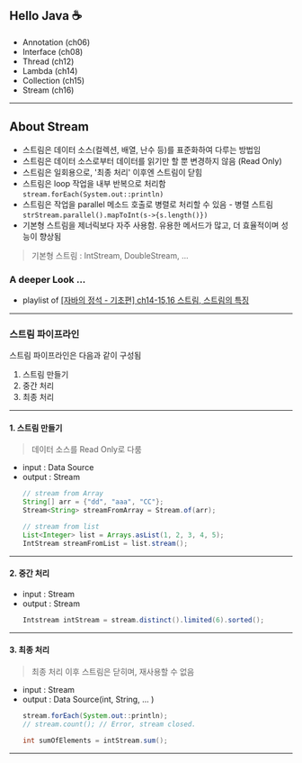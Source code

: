 ## Hello Java ☕️

- Annotation    (ch06) 
- Interface     (ch08) 
- Thread        (ch12) 
- Lambda        (ch14) 
- Collection    (ch15) 
- Stream        (ch16)

--- 

## About Stream

- 스트림은 데이터 소스(컬렉션, 배열, 난수 등)를 표준화하여 다루는 방법임
- 스트림은 데이터 소스로부터 데이터를 읽기만 할 뿐 변경하지 않음 (Read Only)
- 스트림은 일회용으로, '최종 처리' 이후엔 스트림이 닫힘
- 스트림은 loop 작업을 내부 반복으로 처리함 `stream.forEach(System.out::println)`
- 스트림은 작업을 parallel 메소드 호출로 병렬로 처리할 수 있음 - 병렬 스트림 `strStream.parallel().mapToInt(s->{s.length()})`
- 기본형 스트림을 제너릭보다 자주 사용함. 유용한 메서드가 많고, 더 효율적이며 성능이 향상됨

> 기본형 스트림 : IntStream, DoubleStream, ...

### A deeper Look ...

- playlist of [[자바의 정석 - 기초편] ch14-15,16 스트림, 스트림의 특징](https://youtu.be/7Kyf4mMjbTQ)

--- 
### 스트림 파이프라인

스트림 파이프라인은 다음과 같이 구성됨

1. 스트림 만들기
2. 중간 처리
3. 최종 처리

---

#### 1. 스트림 만들기
> 데이터 소스를 Read Only로 다룸

- input : Data Source
- output : Stream<T>
    ```java
    // stream from Array
    String[] arr = {"dd", "aaa", "CC"};
    Stream<String> streamFromArray = Stream.of(arr);

    // stream from list
    List<Integer> list = Arrays.asList(1, 2, 3, 4, 5);
    IntStream streamFromList = list.stream();
    ```
--- 

#### 2. 중간 처리
   
- input : Stream<T>
- output : Stream<T>
    ```java
    Intstream intStream = stream.distinct().limited(6).sorted();
    ```

--- 

#### 3. 최종 처리
> 최종 처리 이후 스트림은 닫히며, 재사용할 수 없음

- input : Stream<T>
- output : Data Source(int, String, ... )
    ```java
    stream.forEach(System.out::println);
    // stream.count(); // Error, stream closed.
    
    int sumOfElements = intStream.sum();
    ```
--- 